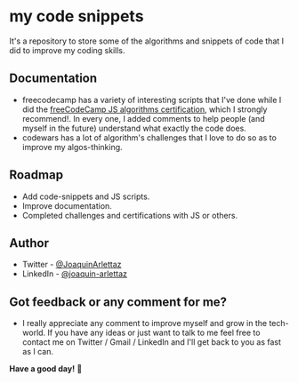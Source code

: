 # my code snippets
It's a repository to store some of the algorithms and snippets of code that I did to improve my coding skills.

## Documentation

- freecodecamp has a variety of interesting scripts that I've done while I did the [freeCodeCamp JS algorithms certification](https://www.freecodecamp.org/learn/javascript-algorithms-and-data-structures/), which I strongly recommend!. In every one, I added comments to help people (and myself in the future) understand what exactly the code does.
- codewars has a lot of algorithm's challenges that I love to do so as to improve my algos-thinking.

## Roadmap

- Add code-snippets and JS scripts.
- Improve documentation.
- Completed challenges and certifications with JS or others.

## Author

- Twitter - [@JoaquinArlettaz](https://twitter.com/JoaquinArlettaz)
- LinkedIn - [@joaquin-arlettaz](https://www.linkedin.com/in/joaqu%C3%ADn-arlettaz/)

## Got feedback or any comment for me?

- I really appreciate any comment to improve myself and grow in the tech-world. If you have any ideas or just want to talk to me feel free to contact me on Twitter / Gmail / LinkedIn and I'll get back to you as fast as I can.  

**Have a good day!** 🚀


